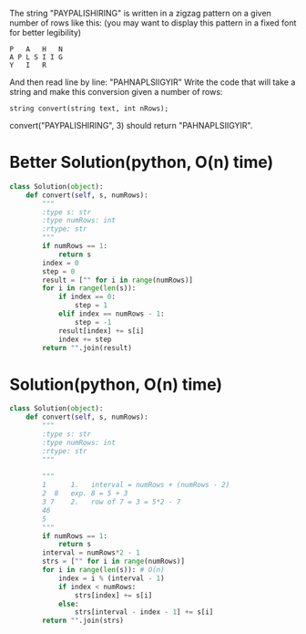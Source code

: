 The string "PAYPALISHIRING" is written in a zigzag pattern on a given number of rows like this: (you may want to display this pattern in a fixed font for better legibility)
```
P   A   H   N
A P L S I I G
Y   I   R
```
And then read line by line: "PAHNAPLSIIGYIR"
Write the code that will take a string and make this conversion given a number of rows:
```
string convert(string text, int nRows);
```
convert("PAYPALISHIRING", 3) should return "PAHNAPLSIIGYIR".

# Better Solution(python, O(n) time)
```python
class Solution(object):
    def convert(self, s, numRows):
        """
        :type s: str
        :type numRows: int
        :rtype: str
        """
        if numRows == 1:
            return s
        index = 0
        step = 0
        result = ["" for i in range(numRows)]
        for i in range(len(s)):
            if index == 0:
                step = 1
            elif index == numRows - 1:
                step = -1
            result[index] += s[i]
            index += step
        return "".join(result)
```

# Solution(python, O(n) time)
```python
class Solution(object):
    def convert(self, s, numRows):
        """
        :type s: str
        :type numRows: int
        :rtype: str
        """
        
        """
        1      1.   interval = numRows + (numRows - 2)
        2  8   exp. 8 = 5 + 3
        3 7    2.   row of 7 = 3 = 5*2 - 7 
        46
        5
        """
        if numRows == 1:
            return s
        interval = numRows*2 - 1
        strs = ["" for i in range(numRows)]
        for i in range(len(s)): # O(n)
            index = i % (interval - 1)
            if index < numRows:
                strs[index] += s[i]
            else:
                strs[interval - index - 1] += s[i]
        return "".join(strs)
```

